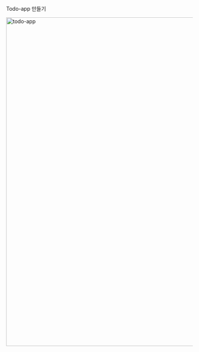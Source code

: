 Todo-app 만들기

<img width="886" alt="todo-app" src="https://user-images.githubusercontent.com/102382351/194506702-4dac066c-ae8b-42cb-9e6f-bfaae53e4d4b.png">
